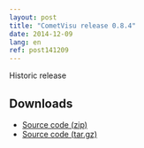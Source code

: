 ```yaml
---
layout: post
title: "CometVisu release 0.8.4"
date: 2014-12-09
lang: en
ref: post141209
---
```


Historic release

Downloads
---------

* [Source code (zip)](https://github.com/CometVisu/CometVisu/archive/v0.8.4.zip)
* [Source code (tar.gz)](https://github.com/CometVisu/CometVisu/archive/v0.8.4.tar.gz)